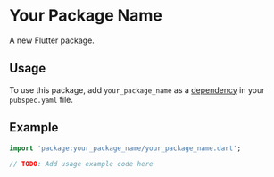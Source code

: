 # Your Package Name

A new Flutter package.

## Usage

To use this package, add `your_package_name` as a [dependency](https://flutter.dev/docs/development/packages-and-plugins/using-packages) in your `pubspec.yaml` file.

## Example

```dart
import 'package:your_package_name/your_package_name.dart';

// TODO: Add usage example code here